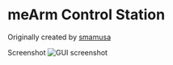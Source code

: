 # meArm Control Station
Originally created by [smamusa](https://github.com/smamusa)

Screenshot
![GUI screenshot](gui1.PNG)


